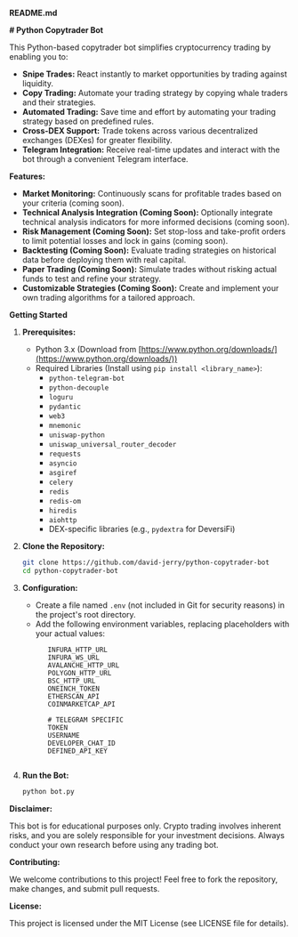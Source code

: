 **README.md**

**# Python Copytrader Bot**

This Python-based copytrader bot simplifies cryptocurrency trading by enabling you to:

* **Snipe Trades:** React instantly to market opportunities by trading against liquidity.
* **Copy Trading:** Automate your trading strategy by copying whale traders and their strategies.
* **Automated Trading:** Save time and effort by automating your trading strategy based on predefined rules.
* **Cross-DEX Support:** Trade tokens across various decentralized exchanges (DEXes) for greater flexibility.
* **Telegram Integration:** Receive real-time updates and interact with the bot through a convenient Telegram interface.

**Features:**

* **Market Monitoring:** Continuously scans for profitable trades based on your criteria (coming soon).
* **Technical Analysis Integration (Coming Soon):** Optionally integrate technical analysis indicators for more informed decisions (coming soon).
* **Risk Management (Coming Soon):** Set stop-loss and take-profit orders to limit potential losses and lock in gains (coming soon).
* **Backtesting (Coming Soon):** Evaluate trading strategies on historical data before deploying them with real capital.
* **Paper Trading (Coming Soon):** Simulate trades without risking actual funds to test and refine your strategy.
* **Customizable Strategies (Coming Soon):** Create and implement your own trading algorithms for a tailored approach.

**Getting Started**

1. **Prerequisites:**
   - Python 3.x (Download from [https://www.python.org/downloads/](https://www.python.org/downloads/))
   - Required Libraries (Install using `pip install <library_name>`):
     - `python-telegram-bot`
     - `python-decouple`
     - `loguru`
     - `pydantic`
     - `web3`
     - `mnemonic`
     - `uniswap-python`
     - `uniswap_universal_router_decoder`
     - `requests`
     - `asyncio`
     - `asgiref`
     - `celery`
     - `redis`
     - `redis-om`
     - `hiredis`
     - `aiohttp`
     - DEX-specific libraries (e.g., `pydextra` for DeversiFi)

2. **Clone the Repository:**
   ```bash
   git clone https://github.com/david-jerry/python-copytrader-bot
   cd python-copytrader-bot
   ```

3. **Configuration:**
   - Create a file named `.env` (not included in Git for security reasons) in the project's root directory.
   - Add the following environment variables, replacing placeholders with your actual values:
     ```
        INFURA_HTTP_URL
        INFURA_WS_URL
        AVALANCHE_HTTP_URL
        POLYGON_HTTP_URL
        BSC_HTTP_URL
        ONEINCH_TOKEN
        ETHERSCAN_API
        COINMARKETCAP_API

        # TELEGRAM SPECIFIC
        TOKEN
        USERNAME
        DEVELOPER_CHAT_ID
        DEFINED_API_KEY
    ```

4. **Run the Bot:**
   ```bash
   python bot.py
   ```


**Disclaimer:**

This bot is for educational purposes only. Crypto trading involves inherent risks, and you are solely responsible for your investment decisions. Always conduct your own research before using any trading bot.

**Contributing:**

We welcome contributions to this project! Feel free to fork the repository, make changes, and submit pull requests.

**License:**

This project is licensed under the MIT License (see LICENSE file for details).


